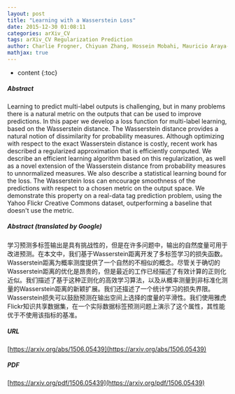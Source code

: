 ```yaml
---
layout: post
title: "Learning with a Wasserstein Loss"
date: 2015-12-30 01:08:11
categories: arXiv_CV
tags: arXiv_CV Regularization Prediction
author: Charlie Frogner, Chiyuan Zhang, Hossein Mobahi, Mauricio Araya-Polo, Tomaso Poggio
mathjax: true
---
```


* content
{:toc}

##### Abstract
Learning to predict multi-label outputs is challenging, but in many problems there is a natural metric on the outputs that can be used to improve predictions. In this paper we develop a loss function for multi-label learning, based on the Wasserstein distance. The Wasserstein distance provides a natural notion of dissimilarity for probability measures. Although optimizing with respect to the exact Wasserstein distance is costly, recent work has described a regularized approximation that is efficiently computed. We describe an efficient learning algorithm based on this regularization, as well as a novel extension of the Wasserstein distance from probability measures to unnormalized measures. We also describe a statistical learning bound for the loss. The Wasserstein loss can encourage smoothness of the predictions with respect to a chosen metric on the output space. We demonstrate this property on a real-data tag prediction problem, using the Yahoo Flickr Creative Commons dataset, outperforming a baseline that doesn't use the metric.

##### Abstract (translated by Google)
学习预测多标签输出是具有挑战性的，但是在许多问题中，输出的自然度量可用于改进预测。在本文中，我们基于Wasserstein距离开发了多标签学习的损失函数。 Wasserstein距离为概率测度提供了一个自然的不相似的概念。尽管关于确切的Wasserstein距离的优化是昂贵的，但是最近的工作已经描述了有效计算的正则化近似。我们描述了基于这种正则化的高效学习算法，以及从概率测量到非标准化测量的Wasserstein距离的新颖扩展。我们还描述了一个统计学习的损失界限。 Wasserstein损失可以鼓励预测在输出空间上选择的度量的平滑性。我们使用雅虎Flickr知识共享数据集，在一个实际数据标签预测问题上演示了这个属性，其性能优于不使用该指标的基准。

##### URL
[https://arxiv.org/abs/1506.05439](https://arxiv.org/abs/1506.05439)

##### PDF
[https://arxiv.org/pdf/1506.05439](https://arxiv.org/pdf/1506.05439)

